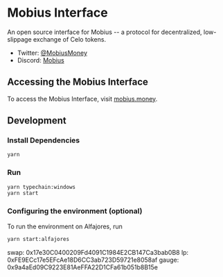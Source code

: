 # Mobius Interface

An open source interface for Mobius -- a protocol for decentralized, low-slippage exchange of Celo tokens.

- Twitter: [@MobiusMoney](https://twitter.com/MobiusMoney)
- Discord: [Mobius](https://discord.gg/YwzFuc2a)

## Accessing the Mobius Interface

To access the Mobius Interface, visit [mobius.money](https://mobius.money).

## Development

### Install Dependencies

```bash
yarn
```

### Run

```bash
yarn typechain:windows
yarn start
```

### Configuring the environment (optional)

To run the environment on Alfajores, run

```bash
yarn start:alfajores
```

swap: 0x17e30C0400209Fd4091C1984E2CB147Ca3bab0B8
lp: 0xFE9ECc17e5EFcAe18D6CC3ab723D59721e8058af
gauge: 0x9a4aEd09C9223E81AeFFA22D1CFa61b051b8B15e
